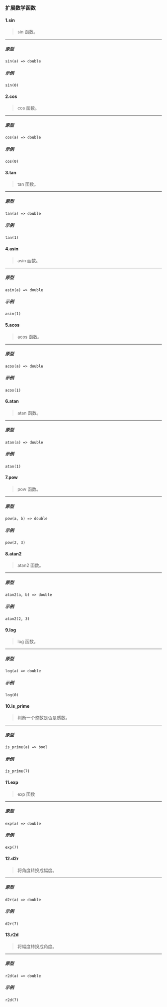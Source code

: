 ### 扩展数学函数

#### 1.sin 

> sin 函数。
----------------------------

##### 原型

```
sin(a) => double
```

##### 示例

```
sin(0)
```

#### 2.cos 

> cos 函数。
----------------------------

##### 原型

```
cos(a) => double
```

##### 示例

```
cos(0)
```

#### 3.tan 

> tan 函数。
----------------------------

##### 原型

```
tan(a) => double
```

##### 示例

```
tan(1)
```

#### 4.asin 

> asin 函数。
----------------------------

##### 原型

```
asin(a) => double
```

##### 示例

```
asin(1)
```

#### 5.acos 

> acos 函数。
----------------------------

##### 原型

```
acos(a) => double
```

##### 示例

```
acos(1)
```

#### 6.atan 

> atan 函数。
----------------------------

##### 原型

```
atan(a) => double
```

##### 示例

```
atan(1)
```

#### 7.pow 

> pow 函数。
----------------------------

##### 原型

```
pow(a, b) => double
```

##### 示例

```
pow(2, 3)
```

#### 8.atan2 

> atan2 函数。
----------------------------

##### 原型

```
atan2(a, b) => double
```

##### 示例

```
atan2(2, 3)
```

#### 9.log 

> log 函数。
----------------------------

##### 原型

```
log(a) => double
```

##### 示例

```
log(0)
```

#### 10.is_prime

> 判断一个整数是否是质数。
----------------------------

##### 原型

```
is_prime(a) => bool
```

##### 示例

```
is_prime(7)
```

#### 11.exp

> exp 函数
----------------------------

##### 原型

```
exp(a) => double
```

##### 示例

```
exp(7)
```

#### 12.d2r

> 将角度转换成幅度。
----------------------------

##### 原型

```
d2r(a) => double
```

##### 示例

```
d2r(7)
```

#### 13.r2d

> 将幅度转换成角度。
----------------------------

##### 原型

```
r2d(a) => double
```

##### 示例

```
r2d(7)
```
